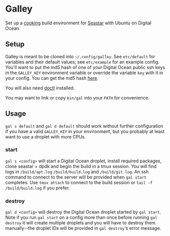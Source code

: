 # Galley 

Set up a [cooking](https://github.com/scylladb/seastar/blob/master/HACKING.md)
build environment for [Seastar](https://github.com/scylladb/seastar) with
Ubuntu on Digital Ocean.

## Setup

Galley is meant to be cloned into `~/.config/galley`. See `etc/default` for
variables and their default values; see `etc/example` for an example config.
You'll want to put the md5 hash of one of your Digital Ocean public ssh keys in
the `GALLEY_KEY` environment variable or override the variable `key` with it in
your config. You can get the md5 hash
[here](https://cloud.digitalocean.com/account/security).

You will also need
[doctl](https://docs.digitalocean.com/reference/doctl/how-to/install)
installed.

You may want to link or copy `bin/gal` into your `PATH` for convenience.

## Usage

`gal s default` and `gal d default` should work without further configuration
if you have a valid `GALLEY_KEY` in your environment, but you probably at least
want to use a droplet with more CPUs.

### start

`gal s <config>` will start a Digital Ocean droplet, install required packages,
clone seastar + dpdk and begin the build in a tmux session. You will find logs
in `/build/apt.log` `/build/build.log` and `/build/git.log`. An ssh command to
connect to the server will be provided when `gal start` completes. Use `tmux
attach` to connect to the build session or `tail -f /build/build.log` if you
prefer.

### destroy

`gal d <config>` will destroy the Digital Ocean droplet started by
`gal start`. Note if you run `gal start` on a config more than once before
running `gal destroy` it will create multiple droplets and you will have to
destroy them manually--the droplet IDs will be provided in `gal destroy`'s
error message.

